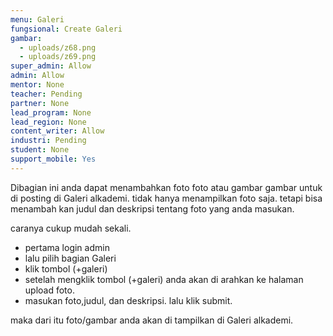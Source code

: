 ```yaml
---
menu: Galeri
fungsional: Create Galeri
gambar:
  - uploads/z68.png
  - uploads/z69.png
super_admin: Allow
admin: Allow
mentor: None
teacher: Pending
partner: None
lead_program: None
lead_region: None
content_writer: Allow
industri: Pending
student: None
support_mobile: Yes
---
```

Dibagian ini anda dapat menambahkan foto foto atau gambar gambar untuk di posting di Galeri alkademi. tidak hanya menampilkan foto saja. tetapi bisa menambah kan judul dan deskripsi tentang foto yang anda masukan.

caranya cukup mudah sekali.

* pertama login admin
* lalu pilih bagian Galeri
* klik tombol (+galeri)
* setelah mengklik tombol (+galeri) anda akan di arahkan ke halaman upload foto.
* masukan foto,judul, dan deskripsi. lalu klik submit.

maka dari itu foto/gambar anda akan di tampilkan di Galeri alkademi.